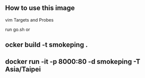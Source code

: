 ## How to use this image
 
vim Targets and Probes

run go.sh or

## ocker build -t smokeping .

## docker run -it -p 8000:80 -d smokeping -T Asia/Taipei
 
